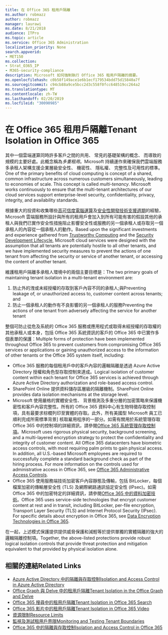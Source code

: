```yaml
---
title: 在 Office 365 租用戶隔離
ms.author: robmazz
author: robmazz
manager: laurawi
ms.date: 8/21/2018
audience: ITPro
ms.topic: article
ms.service: Office 365 Administration
localization_priority: None
search.appverid:
- MET150
ms.collection:
- Strat_O365_IP
- M365-security-compliance
description: Microsoft 如何強制執行 Office 365 租用戶隔離的摘要。
ms.openlocfilehash: c0b58f149ace1e6b1ecf179534bdd75d15840a7f
ms.sourcegitcommit: c94cb88a9ce5bcc2d3c558f0fcc648519cc264a2
ms.translationtype: MT
ms.contentlocale: zh-TW
ms.lasthandoff: 02/20/2019
ms.locfileid: "30090985"
---
```

# <a name="tenant-isolation-in-office-365"></a><span data-ttu-id="fc9b7-103">在 Office 365 租用戶隔離</span><span class="sxs-lookup"><span data-stu-id="fc9b7-103">Tenant Isolation in Office 365</span></span>

<span data-ttu-id="fc9b7-p101">其中一個雲端運算同時許多客戶之間的共用、 常見的基礎架構的概念、 而導致的規模的主要好處。此概念稱為*多重租用*。Microsoft 持續運作來確保我們雲端服務多承租人架構支援企業層級安全性、 機密性、 隱私權、 完整性及可用性的標準。</span><span class="sxs-lookup"><span data-stu-id="fc9b7-p101">One of the primary benefits of cloud computing is concept of a shared, common infrastructure across numerous customers simultaneously, leading to economies of scale. This concept is called *multi-tenancy*. Microsoft works continuously to ensure that the multi-tenant architectures of our cloud services support enterprise-level security, confidentiality, privacy, integrity, and availability standards.</span></span>

<span data-ttu-id="fc9b7-107">根據重大的投資和收集哪些[高可信度電腦運算](https://www.microsoft.com/en-us/twc/default.aspx)及[安全性開發技術支援週期](http://www.microsoft.com/security/sdl/default.aspx)的經驗，Microsoft 雲端服務所設計與所有的租用戶會加入到所有可能有害的假設其他的承租人與我們已實作安全性措施阻止影響安全性或服務的另一個承租人或存取另一個承租人的內容從一個承租人的動作。</span><span class="sxs-lookup"><span data-stu-id="fc9b7-107">Based upon the significant investments and experience gathered from [Trustworthy Computing](https://www.microsoft.com/en-us/twc/default.aspx) and the [Security Development Lifecycle](http://www.microsoft.com/security/sdl/default.aspx), Microsoft cloud services were designed with the assumption that all tenants are potentially hostile to all other tenants, and we have implemented security measures to prevent the actions of one tenant from affecting the security or service of another tenant, or accessing the content of another tenant.</span></span>

<span data-ttu-id="fc9b7-108">維護租用戶隔離多承租人環境中的兩個主要目標是：</span><span class="sxs-lookup"><span data-stu-id="fc9b7-108">The two primary goals of maintaining tenant isolation in a multi-tenant environment are:</span></span>
1.  <span data-ttu-id="fc9b7-109">防止外的洩或未經授權的存取到客戶內容不同的承租人;與</span><span class="sxs-lookup"><span data-stu-id="fc9b7-109">Preventing leakage of, or unauthorized access to, customer content across tenants; and</span></span>
2.  <span data-ttu-id="fc9b7-110">防止一個承租人的動作有不良影響的另一個承租人的服務</span><span class="sxs-lookup"><span data-stu-id="fc9b7-110">Preventing the actions of one tenant from adversely affecting the service for another tenant</span></span>

<span data-ttu-id="fc9b7-111">整個可防止從危及系統的 Office 365 服務或應用程式或取得未經授權的存取權的其他承租人或本身，包括 Office 365 系統資訊的客戶的 Office 365 中已實作多個表單的保護：</span><span class="sxs-lookup"><span data-stu-id="fc9b7-111">Multiple forms of protection have been implemented throughout Office 365 to prevent customers from compromising Office 365 services or applications or gaining unauthorized access to the information of other tenants or the Office 365 system itself, including:</span></span>
- <span data-ttu-id="fc9b7-112">Office 365 服務的每個租用戶中的客戶內容的邏輯隔離是透過 Azure Active Directory 授權和角色型存取控制來達成。</span><span class="sxs-lookup"><span data-stu-id="fc9b7-112">Logical isolation of customer content within each tenant for Office 365 services is achieved through Azure Active Directory authorization and role-based access control.</span></span>
- <span data-ttu-id="fc9b7-113">SharePoint Online 提供資料儲存區層級的隔離機制。</span><span class="sxs-lookup"><span data-stu-id="fc9b7-113">SharePoint Online provides data isolation mechanisms at the storage level.</span></span>
- <span data-ttu-id="fc9b7-p102">Microsoft 使用嚴格的實體安全性、 背景檢測及多重分層的加密策略來保護機密性和客戶內容完整性。所有的 Office 365 資料中心有生物特徵存取控制項，具有最要求棕櫚列印至實體的存取。此外，所有美國型 Microsoft 員工已順利完成所需標準背景] 核取雇用程序的一部分。如需有關用於系統管理存取 Office 365 中的控制項的詳細資訊，請參閱[Office 365 系統管理存取控制項](office-365-administrative-access-controls-overview.md)。</span><span class="sxs-lookup"><span data-stu-id="fc9b7-p102">Microsoft uses rigorous physical security, background screening, and a multi-layered encryption strategy to protect the confidentiality and integrity of customer content. All Office 365 datacenters have biometric access controls, with most requiring palm prints to gain physical access. In addition, all U.S.-based Microsoft employees are required to successfully complete a standard background check as part of the hiring process. For more information on the controls used for administrative access in Office 365, see [Office 365 Administrative Access Controls](office-365-administrative-access-controls-overview.md).</span></span>
- <span data-ttu-id="fc9b7-p103">Office 365 使用服務端技術加密客戶內容靜態及傳輸，包括 BitLocker，每個檔案加密的傳輸層安全性 (TLS) 及網際網路通訊協定安全性 (IPsec)。如需 Office 365 中的加密特定的詳細資訊，請參閱[Office 365 中的資料加密技術](office-365-encryption-in-the-microsoft-cloud-overview.md)。</span><span class="sxs-lookup"><span data-stu-id="fc9b7-p103">Office 365 uses service-side technologies that encrypt customer content at rest and in transit, including BitLocker, per-file encryption, Transport Layer Security (TLS) and Internet Protocol Security (IPsec). For specific details about encryption in Office 365, see [Data Encryption Technologies in Office 365](office-365-encryption-in-the-microsoft-cloud-overview.md).</span></span>

<span data-ttu-id="fc9b7-120">在一起，上述模式保護提供提供威脅保護和減輕等於提供單獨的實體隔離的強大的邏輯隔離控制項。</span><span class="sxs-lookup"><span data-stu-id="fc9b7-120">Together, the above-listed protections provide robust logical isolation controls that provide threat protection and mitigation equivalent to that provided by physical isolation alone.</span></span>

## <a name="related-links"></a><span data-ttu-id="fc9b7-121">相關的連結</span><span class="sxs-lookup"><span data-stu-id="fc9b7-121">Related Links</span></span>
- [<span data-ttu-id="fc9b7-122">Azure Active Directory 中的隔離與存取控制</span><span class="sxs-lookup"><span data-stu-id="fc9b7-122">Isolation and Access Control in Azure Active Directory</span></span>](office-365-isolation-in-azure-active-directory.md)
- [<span data-ttu-id="fc9b7-123">Office Graph 與 Delve 中的租用戶隔離</span><span class="sxs-lookup"><span data-stu-id="fc9b7-123">Tenant Isolation in the Office Graph and Delve</span></span>](office-365-isolation-in-graph-and-delve.md)
- [<span data-ttu-id="fc9b7-124">Office 365 搜尋中的租用戶隔離</span><span class="sxs-lookup"><span data-stu-id="fc9b7-124">Tenant Isolation in Office 365 Search</span></span>](office-365-isolation-in-office-365-search.md)
- [<span data-ttu-id="fc9b7-125">Office 365 影片中的租用戶隔離</span><span class="sxs-lookup"><span data-stu-id="fc9b7-125">Tenant Isolation in Office 365 Video</span></span>](office-365-isolation-in-office-365-video.md)
- [<span data-ttu-id="fc9b7-126">資源限制</span><span class="sxs-lookup"><span data-stu-id="fc9b7-126">Resource Limits</span></span>](office-365-resource-limits.md)
- [<span data-ttu-id="fc9b7-127">監視及測試租用戶界限</span><span class="sxs-lookup"><span data-stu-id="fc9b7-127">Monitoring and Testing Tenant Boundaries</span></span>](office-365-monitoring-and-testing.md)
- [<span data-ttu-id="fc9b7-128">Office 365 中的隔離與存取控制</span><span class="sxs-lookup"><span data-stu-id="fc9b7-128">Isolation and Access Control in Office 365</span></span>](office-365-isolation-in-office-365.md)